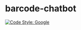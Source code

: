 # barcode-chatbot

[![Code Style: Google](https://img.shields.io/badge/code%20style-google-blueviolet.svg)](https://github.com/google/gts)
